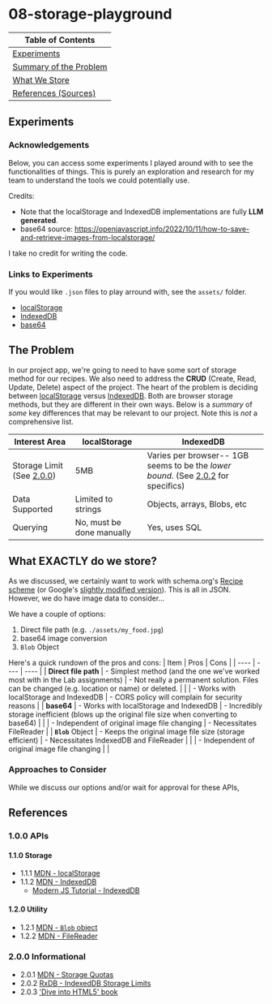 # 08-storage-playground
| Table of Contents |
| ---- |
| [Experiments](#experiments) |
| [Summary of the Problem](#the-problem) | 
| [What We Store](#what-exactly-do-we-store) |
| [References (Sources)](#references) |

## Experiments
### Acknowledgements 
Below, you can access some experiments I played around with to see the functionalities of things. This is purely an exploration and research for my team to understand the tools we could potentially use.

Credits:
- Note that the localStorage and IndexedDB implementations are fully **LLM generated**. 
- base64 source: https://openjavascript.info/2022/10/11/how-to-save-and-retrieve-images-from-localstorage/

I take no credit for writing the code.

### Links to Experiments
If you would like `.json` files to play arround with, see the `assets/` folder.
- [localStorage](https://avo-ucsd.github.io/08-storage-playground/localStorage-recipes.html)
- [IndexedDB](https://avo-ucsd.github.io/08-storage-playground/indexedDB-recipes.html)
- [base64](https://avo-ucsd.github.io/08-storage-playground/localStorage-base64.html)

## The Problem
In our project app, we're going to need to have some sort of storage method for our recipes. We also need to address the **CRUD** (Create, Read, Update, Delete) aspect of the project. The heart of the problem is deciding between [localStorage](https://developer.mozilla.org/en-US/docs/Web/API/Window/localStorage) versus [IndexedDB](https://developer.mozilla.org/en-US/docs/Web/API/IndexedDB_API). Both are browser storage methods, but they are different in their own ways. Below is a *summary* of *some* key differences that may be relevant to our project. Note this is *not* a comprehensive list.

| Interest Area | localStorage | IndexedDB |
| ---- | ---- | ---- |
| Storage Limit (See [2.0.0](#200-informational)) | 5MB | Varies per browser-- 1GB seems to be the *lower bound*. (See [2.0.2](#200-informational) for specifics) |
| Data Supported | Limited to strings | Objects, arrays, Blobs, etc |
| Querying | No, must be done manually | Yes, uses SQL | 

## What EXACTLY do we store?
As we discussed, we certainly want to work with schema.org's [Recipe scheme](https://schema.org/Recipe) (or Google's [slightly modified version](https://developers.google.com/search/docs/appearance/structured-data/recipe)). This is all in JSON. However, we do have image data to consider... 

We have a couple of options:
1. Direct file path (e.g. `./assets/my_food.jpg`)
2. base64 image conversion
3. `Blob` Object

Here's a quick rundown of the pros and cons:
| Item | Pros | Cons |
| ---- | ---- | ---- |
| **Direct file path** | - Simplest method (and the one we've worked most with in the Lab assignments) | - Not really a permanent solution. Files can be changed (e.g. location or name) or deleted.  |
|  | - Works with localStorage and IndexedDB | - CORS policy will complain for security reasons |
| **base64** | - Works with localStorage and IndexedDB | - Incredibly storage inefficient (blows up the original file size when converting to base64) |
|   | - Independent of original image file changing | - Necessitates FileReader |
| **`Blob`** Object | - Keeps the original image file size (storage efficient) | - Necessitates IndexedDB and FileReader |
|  | - Independent of original image file changing | |

### Approaches to Consider
While we discuss our options and/or wait for approval for these APIs, 

## References
### 1.0.0 APIs
#### 1.1.0 Storage
- 1.1.1 [MDN - localStorage](https://developer.mozilla.org/en-US/docs/Web/API/Window/localStorage)
- 1.1.2 [MDN - IndexedDB](https://developer.mozilla.org/en-US/docs/Web/API/IndexedDB_API)
  - [Modern JS Tutorial - IndexedDB](https://javascript.info/indexeddb)
#### 1.2.0 Utility
- 1.2.1 [MDN - `Blob` object](https://developer.mozilla.org/en-US/docs/Web/API/Blob)
- 1.2.2 [MDN - FileReader](https://developer.mozilla.org/en-US/docs/Web/API/FileReader)
### 2.0.0 Informational
- 2.0.1 [MDN - Storage Quotas](https://developer.mozilla.org/en-US/docs/Web/API/Storage_API/Storage_quotas_and_eviction_criteria#Storage_limits)
- 2.0.2 [RxDB - IndexedDB Storage Limits](https://rxdb.info/articles/indexeddb-max-storage-limit.html)
- 2.0.3 ['Dive into HTML5' book](https://s3.amazonaws.com/mislav/Dive+into+HTML5.pdf)
